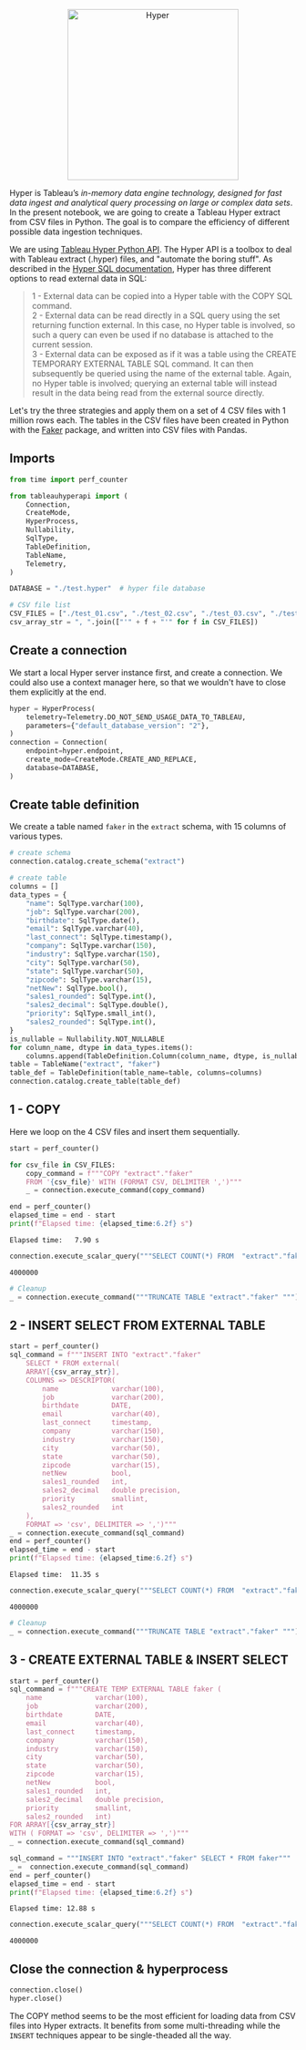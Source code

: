 
<p align="center">
  <img width="300" src="https://github.com/aetperf/aetperf.github.io/blob/master/img/2022-05-09_01/hyper_logo_1.jpg" alt="Hyper">
</p>


Hyper is Tableau’s *in-memory data engine technology, designed for fast data ingest and analytical query processing on large or complex data sets*. In the present notebook, we are going to create a Tableau Hyper extract from CSV files in Python. The goal is to compare the efficiency of different possible data ingestion techniques.

We are using [Tableau Hyper Python API](https://help.tableau.com/current/api/hyper_api/en-us/reference/py/index.html). The Hyper API is a toolbox to deal with Tableau extract (.hyper) files, and "automate the boring stuff". As described in the [Hyper SQL documentation](https://help.tableau.com/current/api/hyper_api/en-us/reference/sql/external-data-in-sql.html), Hyper has three different options to read external data in SQL:
> 1 - External data can be copied into a Hyper table with the COPY SQL command.  
> 2 - External data can be read directly in a SQL query using the set returning function external. In this case, no Hyper table is involved, so such a query can even be used if no database is attached to the current session.  
> 3 - External data can be exposed as if it was a table using the CREATE TEMPORARY EXTERNAL TABLE SQL command. It can then subsequently be queried using the name of the external table. Again, no Hyper table is involved; querying an external table will instead result in the data being read from the external source directly. 

Let's try the three strategies and apply them on a set of 4 CSV files with 1 million rows each. The tables in the CSV files have been created in Python with the [Faker](https://faker.readthedocs.io/en/master/) package, and written into CSV files with Pandas.

## Imports


```python
from time import perf_counter

from tableauhyperapi import (
    Connection,
    CreateMode,
    HyperProcess,
    Nullability,
    SqlType,
    TableDefinition,
    TableName,
    Telemetry,
)

DATABASE = "./test.hyper"  # hyper file database

# CSV file list
CSV_FILES = ["./test_01.csv", "./test_02.csv", "./test_03.csv", "./test_04.csv"]
csv_array_str = ", ".join(["'" + f + "'" for f in CSV_FILES])
```

## Create a connection

We start a local Hyper server instance first, and create a connection. We could also use a context manager here, so that we wouldn't have to close them explicitly at the end.


```python
hyper = HyperProcess(
    telemetry=Telemetry.DO_NOT_SEND_USAGE_DATA_TO_TABLEAU,
    parameters={"default_database_version": "2"},
)
connection = Connection(
    endpoint=hyper.endpoint,
    create_mode=CreateMode.CREATE_AND_REPLACE,
    database=DATABASE,
)
```

## Create table definition

We create a table named `faker` in the `extract` schema, with 15 columns of various types. 

```python
# create schema
connection.catalog.create_schema("extract")

# create table
columns = []
data_types = {
    "name": SqlType.varchar(100),
    "job": SqlType.varchar(200),
    "birthdate": SqlType.date(),
    "email": SqlType.varchar(40),
    "last_connect": SqlType.timestamp(),
    "company": SqlType.varchar(150),
    "industry": SqlType.varchar(150),
    "city": SqlType.varchar(50),
    "state": SqlType.varchar(50),
    "zipcode": SqlType.varchar(15),
    "netNew": SqlType.bool(),
    "sales1_rounded": SqlType.int(),
    "sales2_decimal": SqlType.double(),
    "priority": SqlType.small_int(),
    "sales2_rounded": SqlType.int(),
}
is_nullable = Nullability.NOT_NULLABLE
for column_name, dtype in data_types.items():
    columns.append(TableDefinition.Column(column_name, dtype, is_nullable))
table = TableName("extract", "faker")
table_def = TableDefinition(table_name=table, columns=columns)
connection.catalog.create_table(table_def)
```

## 1 - COPY

Here we loop on the 4 CSV files and insert them sequentially.

```python
start = perf_counter()

for csv_file in CSV_FILES:
    copy_command = f"""COPY "extract"."faker"
    FROM '{csv_file}' WITH (FORMAT CSV, DELIMITER ',')"""
    _ = connection.execute_command(copy_command)

end = perf_counter()
elapsed_time = end - start
print(f"Elapsed time: {elapsed_time:6.2f} s")
```

    Elapsed time:   7.90 s


```python
connection.execute_scalar_query("""SELECT COUNT(*) FROM  "extract"."faker" """)
```


    4000000



```python
# Cleanup
_ = connection.execute_command("""TRUNCATE TABLE "extract"."faker" """)
```

## 2 - INSERT SELECT FROM EXTERNAL TABLE


```python
start = perf_counter()
sql_command = f"""INSERT INTO "extract"."faker"
    SELECT * FROM external(
    ARRAY[{csv_array_str}],
    COLUMNS => DESCRIPTOR(
        name             varchar(100),
        job              varchar(200),
        birthdate        DATE,
        email            varchar(40),
        last_connect     timestamp,
        company          varchar(150),
        industry         varchar(150),
        city             varchar(50),
        state            varchar(50),
        zipcode          varchar(15),
        netNew           bool,
        sales1_rounded   int,
        sales2_decimal   double precision,
        priority         smallint,
        sales2_rounded   int
    ),
    FORMAT => 'csv', DELIMITER => ',')"""
_ = connection.execute_command(sql_command)
end = perf_counter()
elapsed_time = end - start
print(f"Elapsed time: {elapsed_time:6.2f} s")
```

    Elapsed time:  11.35 s



```python
connection.execute_scalar_query("""SELECT COUNT(*) FROM  "extract"."faker" """)
```


    4000000



```python
# Cleanup
_ = connection.execute_command("""TRUNCATE TABLE "extract"."faker" """)
```

## 3 - CREATE EXTERNAL TABLE & INSERT SELECT


```python
start = perf_counter()
sql_command = f"""CREATE TEMP EXTERNAL TABLE faker (
    name             varchar(100),
    job              varchar(200),
    birthdate        DATE,
    email            varchar(40),
    last_connect     timestamp,
    company          varchar(150),
    industry         varchar(150),
    city             varchar(50),
    state            varchar(50),
    zipcode          varchar(15),
    netNew           bool,
    sales1_rounded   int,
    sales2_decimal   double precision,
    priority         smallint,
    sales2_rounded   int)
FOR ARRAY[{csv_array_str}]
WITH ( FORMAT => 'csv', DELIMITER => ',')"""
_ = connection.execute_command(sql_command)

sql_command = """INSERT INTO "extract"."faker" SELECT * FROM faker"""
_ =  connection.execute_command(sql_command)
end = perf_counter()
elapsed_time = end - start
print(f"Elapsed time: {elapsed_time:6.2f} s")
```

    Elapsed time: 12.88 s



```python
connection.execute_scalar_query("""SELECT COUNT(*) FROM  "extract"."faker" """)
```




    4000000



## Close the connection & hyperprocess


```python
connection.close()
hyper.close()
```

The COPY method seems to be the most efficient for loading data from CSV files into Hyper extracts. It benefits from some multi-threading while the `INSERT` techniques appear to be single-theaded all the way.
